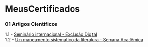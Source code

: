 # MeusCertificados
### 01 Artigos Científicos
1.1 - [Seminário internacional - Exclusão Digital](https://github.com/Akeu-Andrade/MeusCertificados/blob/main/Artigos/01%20-%20Artigo%20-%20Seminario%20internacional%20-%20Exclus%C3%A3o%20Digital.pdf)<br/>
1.2 - [Um mapeamento sistematico da literatura - Semana Acadêmica](https://github.com/Akeu-Andrade/MeusCertificados/blob/main/Artigos/02%20-%20Artigo%20-%20Um%20mapeamento%20sistematico%20da%20literatura%20.pdf)<br/>
